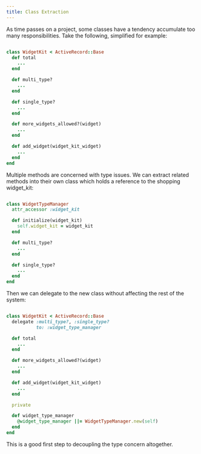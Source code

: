 ```yaml
---
title: Class Extraction
---
```


As time passes on a project, some classes have a tendency accumulate too many
responsibilities. Take the following, simplified for example:

```ruby

class WidgetKit < ActiveRecord::Base
  def total
    ...
  end

  def multi_type?
    ...
  end

  def single_type?
    ...
  end

  def more_widgets_allowed?(widget)
    ...
  end

  def add_widget(widget_kit_widget)
    ...
  end
end

```

Multiple methods are concerned with type issues. We can extract related
methods into their own class which holds a reference to the shopping widget_kit:

```ruby

class WidgetTypeManager
  attr_accessor :widget_kit

  def initialize(widget_kit)
    self.widget_kit = widget_kit
  end

  def multi_type?
    ...
  end

  def single_type?
    ...
  end
end

```

Then we can delegate to the new class without affecting the rest of the system:

```ruby

class WidgetKit < ActiveRecord::Base
  delegate :multi_type?, :single_type?
           to: :widget_type_manager

  def total
    ...
  end

  def more_widgets_allowed?(widget)
    ...
  end

  def add_widget(widget_kit_widget)
    ...
  end

  private

  def widget_type_manager
    @widget_type_manager ||= WidgetTypeManager.new(self)
  end
end

```

This is a good first step to decoupling the type concern altogether.
